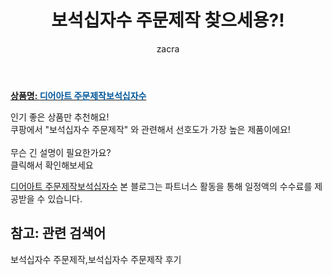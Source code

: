 ﻿---
layout: post
title:  "보석십자수 주문제작 찾으세용?!"
author: zacra
categories: [ 아이템 ]
tags: [보석십자수 주문제작,보석십자수 주문제작 후기]
image: https://static.coupangcdn.com/image/vendor_inventory/d3f1/396a98dec61c810b9d9f0a05adbc9b940f1d75cff01f52d30840c8bcdfd9.png 
description: "쿠팡에서 보석십자수 주문제작 관련 키워드로 가장 고객 선호도가 높은 제품이랍니다."
rating: 4.5
---

<a href="https://link.coupang.com/re/AFFSDP?lptag=AF8407795&pageKey=14307024&itemId=59106592&vendorItemId=5557040606&traceid=V0-153-ca0cf4474b2cf7ba"><b>상품명: <font color='#01579B'>디어아트 주문제작보석십자수</font></b></a>

인기 좋은 상품만 추천해요!<br/>
쿠팡에서 "보석십자수 주문제작" 와 관련해서 선호도가 가장 높은 제품이에요!<br/><br/>
무슨 긴 설명이 필요한가요?  
클릭해서 확인해보세요


<a href="https://link.coupang.com/re/AFFSDP?lptag=AF8407795&pageKey=14307024&itemId=59106592&vendorItemId=5557040606&traceid=V0-153-ca0cf4474b2cf7ba">디어아트 주문제작보석십자수</a>
본 블로그는 파트너스 활동을 통해 일정액의 수수료를 제공받을 수 있습니다.

## 참고: 관련 검색어    
보석십자수 주문제작,보석십자수 주문제작 후기